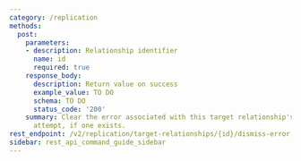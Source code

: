 ```yaml
---
category: /replication
methods:
  post:
    parameters:
    - description: Relationship identifier
      name: id
      required: true
    response_body:
      description: Return value on success
      example_value: TO DO
      schema: TO DO
      status_code: '200'
    summary: Clear the error associated with this target relationship's last replication
      attempt, if one exists.
rest_endpoint: /v2/replication/target-relationships/{id}/dismiss-error
sidebar: rest_api_command_guide_sidebar
---
```

